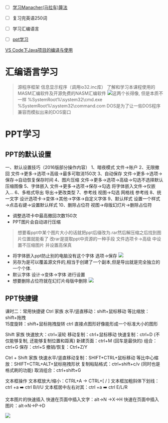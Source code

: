 - [ ] [学习Manacher(马拉车)算法](https://www.cnblogs.com/dx123/p/16143007.html)
- [ ] 复习完英语250词
- [ ] 学习汇编语言
- [ ] [ppt学习](https://www.bilibili.com/video/BV1w54y1Q7cZ/?spm_id_from=333.337.search-card.all.click&vd_source=6759ab7a746b50893c564c06fbc6a752)


[VS Code下Java项目的编译与使用](https://blog.csdn.net/qq_33531262/article/details/135774465)
# 汇编语言学习
> 源程序框架
> 信息显示程序（调用io32.inc库）
> 了解和学习本课程使用的MASM汇编软件及开源免费的NASM汇编软件
![](Pasted%20image%2020250317200722.png)这两个长得像, 但是本质不一样
%SystemRoot%\system32\cmd.exe
%SystemRoot%\system32\command.com
DOS是为了让一些DOS程序兼容而模拟出来的DOS窗口
# PPT学习
## PPT的默认设置
一、默认设置技巧（2016版部分操作内容） 
1、暗夜模式 文件→账户
2、无限撤回 文件→更多→选项→高级→最多可取消150次
3、自动保存 文件→更多→选项→保存→自动恢复保存时间 
4、图片压缩 文件→更多→选项→高级→勾选不选择默认压缩图像
5、字体嵌入 文件→更多→选项→保存→勾选 将字体嵌入文件→仅嵌入...
6、多格式导出 导出→更改类型
7、参考线 视图→勾选 网格线 参考线 
8、统一文字 设计选项卡→变体→其他→字体→自定义字体 
9、默认样式 设置一个样式→点击右键→设置默认样式 
10、删除占位符 视图→母版幻灯片→删除占位符


- 调整选项卡中最高撤回次数150次
- PPT图片会自动进行压缩 
> 想要看ppt中某个图片大小的话就把ppt后缀改为.rar然后解压缩之后找到图片位置就能看了
> 改rar是提取ppt中资源的一种手段
> 文件选项卡->高级  中设置不压缩图片 并设置高保真
- 将字体嵌入ppt防止别的电脑没有这个字体  选项->保存
![](Pasted%20image%2020250317160624.png)
- 另存为是可以覆盖源文件的,相当于创建了一个副本,但是导出就是完全独立的一个个体.
- 默认字体 设计->变体->字体  进行设置
- 想要删除占位符就在幻灯片母版中删除
![](Pasted%20image%2020250317170845.png)

## PPT快捷键

课时二：常用快捷键 
Ctrl 家族
水平/竖直移动：shift+鼠标移动 
等比缩放：shift+拖拽  
15度旋转：shift+鼠标拖拽旋转 
ctrl 直接点图形好像能形成一个标准大小的图形

Shift 家族
快速放大：ctrl+滚轮 
移动复制：ctrl+鼠标移动 
快速复制：ctrl+D   (不仅能够复制,   还能够复制位置和距离)
新建页面：ctrl+M  (回车是最快的)
组合：ctrl+G 
保存：ctrl+S 
撤销/恢复：Ctrl+Z/Y  

Ctrl + Shift 家族
快速水平/竖直移动复制：SHIFT+CTRL+鼠标移动
等比中心缩放：SHIFT+CTRL+ALT+鼠标拖拽形状
复制粘贴格式：ctrl+shift+c/v (同时也是格式刷的功能)
取消组合：ctrl+shift+G 

文本框操作
文本框放大/缩小：CTRL+A -> CTRL+[  /   ]
文本框加粗斜体下划线：ctrl +a ➡️ ctrl B/I/U 
文本框居中左右对其：ctrl +a ➡️ ctrl E/L/R

文本图片的快速插入
快速在页面中插入文字：alt->N ->X->H
快速在页面中插入图片：alt->N->P->D

![](Pasted%20image%2020250317183324.png)